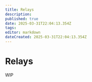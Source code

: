 ```yaml
---
title: Relays
description: 
published: true
date: 2025-03-31T22:04:13.354Z
tags: 
editor: markdown
dateCreated: 2025-03-31T22:04:13.354Z
---
```


# Relays
WIP